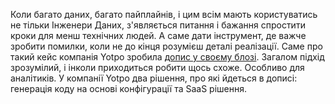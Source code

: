 Коли багато даних, багато пайплайнів, і цим всім мають користуватись не тільки Інженери Даних, з'являється питання і бажання спростити кроки для менш технічних людей. А саме дати інструмент, де важче зробити помилки, коли не до кінця розумієш деталі реалізації. Саме про такий кейс компанія Yotpo зробила [допис у своєму блозі](https://medium.com/yotpoengineering/dataops-self-service-yotpos-war-on-grunt-work-77d6c47b07c9). Загалом підхід зрозумілий, і інколи приходиться робити щось схоже. Особливо для аналітиків. 
У компанії Yotpo два рішення, про які йдеться в дописі: генерація коду на основі конфігурації та SaaS рішення.
